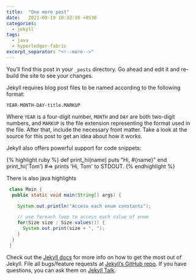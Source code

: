```yaml
---
title:  "One more post"
date:   2021-09-19 10:32:35 +0530 
categories: 
  - jekyll 
tags: 
  - java 
  - hyperledger-fabric
excerpt_separator: "<!--more-->" 
---
```

You’ll find this post in your `_posts` directory. Go ahead and edit it and re-build the site to see your changes. 
<!--more-->

Jekyll requires blog post files to be named according to the following format:

`YEAR-MONTH-DAY-title.MARKUP`

Where `YEAR` is a four-digit number, `MONTH` and `DAY` are both two-digit numbers, and `MARKUP` is the file extension representing the format used in the file. After that, include the necessary front matter. Take a look at the source for this post to get an idea about how it works.

Jekyll also offers powerful support for code snippets:

{% highlight ruby %}
def print_hi(name)
  puts "Hi, #{name}"
end
print_hi('Tom')
#=> prints 'Hi, Tom' to STDOUT.
{% endhighlight %}

There is also java highlights
```java
 class Main {
  public static void main(String[] args) {

    System.out.println("Access each enum constants");

    // use foreach loop to access each value of enum
    for(Size size : Size.values()) {
      System.out.print(size + ", ");
    }
  }
 }
```

Check out the [Jekyll docs][jekyll-docs] for more info on how to get the most out of Jekyll. File all bugs/feature requests at [Jekyll’s GitHub repo][jekyll-gh]. If you have questions, you can ask them on [Jekyll Talk][jekyll-talk].

[jekyll-docs]: https://jekyllrb.com/docs/home
[jekyll-gh]:   https://github.com/jekyll/jekyll
[jekyll-talk]: https://talk.jekyllrb.com/
